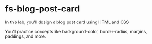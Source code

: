 # fs-blog-post-card
In this lab, you'll design a blog post card using HTML and CSS

You'll practice concepts like background-color, border-radius, margins, paddings, and more.
